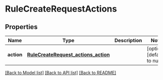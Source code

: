 # RuleCreateRequestActions
## Properties

Name | Type | Description | Notes
------------ | ------------- | ------------- | -------------
**action** | [**RuleCreateRequest_actions_action**](RuleCreateRequest_actions_action.md) |  | [optional] [default to null]

[[Back to Model list]](../README.md#documentation-for-models) [[Back to API list]](../README.md#documentation-for-api-endpoints) [[Back to README]](../README.md)

